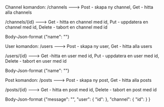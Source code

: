 Channel komandon:
/channels ---> Post - skapa ny channel, Get - hitta alla channels

/channels/{id} ---> Get - hitta en channel med id, Put - uppdatera en channel med id, Delete - tabort en channel med id

Body-Json-format
{"name": ""}






User komandon:
/users ---> Post - skapa ny user, Get - hitta alla users

/users/{id} ---> Get -hitta  en user med id, Put - uppdatera en user med id, Delete - tabort en user med id

Body-Json-format
{"name": ""}






Post komandon:
/posts ---> Post - skapa ny post, Get - hitta alla posts

/posts/{id} ---> Get - hitta en post med id, Delete - tabort en post med id

Body-Json-format
{"message": "",
    "user": {
      "id": 
},
    "channel": {
       "id": 
}
}
